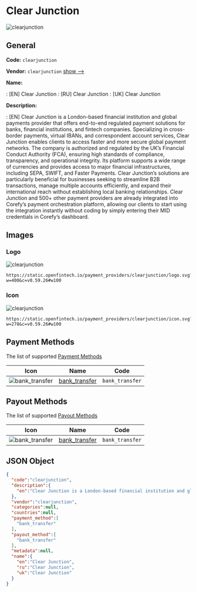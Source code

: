 
# Clear Junction 
![clearjunction](https://static.openfintech.io/payment_providers/clearjunction/logo.svg?w=400&c=v0.59.26#w100)  

## General 
 
**Code:** `clearjunction` 
 
**Vendor:** `clearjunction` [show -->](/vendors/clearjunction/) 
 
**Name:** 
 
:	[EN] Clear Junction 
:	[RU] Clear Junction 
:	[UK] Clear Junction 
 
**Description:** 
 
: [EN] Clear Junction is a London-based financial institution and global payments provider that offers end-to-end regulated payment solutions for banks, financial institutions, and fintech companies. Specializing in cross-border payments, virtual IBANs, and correspondent account services, Clear Junction enables clients to access faster and more secure global payment networks. The company is authorized and regulated by the UK’s Financial Conduct Authority (FCA), ensuring high standards of compliance, transparency, and operational integrity. Its platform supports a wide range of currencies and provides access to major financial infrastructures, including SEPA, SWIFT, and Faster Payments. Clear Junction’s solutions are particularly beneficial for businesses seeking to streamline B2B transactions, manage multiple accounts efficiently, and expand their international reach without establishing local banking relationships. Clear Junction and 500+ other payment providers are already integrated into Corefy’s payment orchestration platform, allowing our clients to start using the integration instantly without coding by simply entering their MID credentials in Corefy’s dashboard. 
 

## Images 

### Logo 
 
![clearjunction](https://static.openfintech.io/payment_providers/clearjunction/logo.svg?w=400&c=v0.59.26#w100)  

```
https://static.openfintech.io/payment_providers/clearjunction/logo.svg?w=400&c=v0.59.26#w100
```  

### Icon 
 
![clearjunction](https://static.openfintech.io/payment_providers/clearjunction/icon.svg?w=278&c=v0.59.26#w100)  

```
https://static.openfintech.io/payment_providers/clearjunction/icon.svg?w=278&c=v0.59.26#w100
```  

## Payment Methods 
 
The list of supported [Payment Methods](/payment-methods/) 

|Icon|Name|Code| 
|:---:|:---:|:---:| 
|![bank_transfer](https://static.openfintech.io/payment_methods/bank_transfer/icon.svg?w=278&c=v0.59.26#w100) |[bank_transfer](/payment-methods/bank_transfer/)|`bank_transfer`| 
 

## Payout Methods 
 
The list of supported [Payout Methods](/payout-methods/) 

|Icon|Name|Code| 
|:---:|:---:|:---:| 
|![bank_transfer](https://static.openfintech.io/payout_methods/bank_transfer/icon.svg?w=278&c=v0.59.26#w40) |[bank_transfer](payout-methodsbank_transfer/)|`bank_transfer`| 
 

## JSON Object 

```json
{
  "code":"clearjunction",
  "description":{
    "en":"Clear Junction is a London-based financial institution and global payments provider that offers end-to-end regulated payment solutions for banks, financial institutions, and fintech companies. Specializing in cross-border payments, virtual IBANs, and correspondent account services, Clear Junction enables clients to access faster and more secure global payment networks. The company is authorized and regulated by the UK\u2019s Financial Conduct Authority (FCA), ensuring high standards of compliance, transparency, and operational integrity. Its platform supports a wide range of currencies and provides access to major financial infrastructures, including SEPA, SWIFT, and Faster Payments. Clear Junction\u2019s solutions are particularly beneficial for businesses seeking to streamline B2B transactions, manage multiple accounts efficiently, and expand their international reach without establishing local banking relationships. Clear Junction and 500+ other payment providers are already integrated into Corefy\u2019s payment orchestration platform, allowing our clients to start using the integration instantly without coding by simply entering their MID credentials in Corefy\u2019s dashboard."
  },
  "vendor":"clearjunction",
  "categories":null,
  "countries":null,
  "payment_method":[
    "bank_transfer"
  ],
  "payout_method":[
    "bank_transfer"
  ],
  "metadata":null,
  "name":{
    "en":"Clear Junction",
    "ru":"Clear Junction",
    "uk":"Clear Junction"
  }
}
```  
